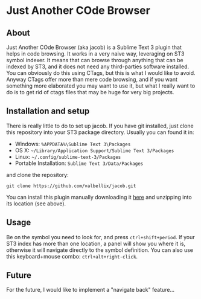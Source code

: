 Just Another COde Browser
=========================

About
-----
Just Another COde Browser (aka jacob) is a Sublime Text 3 plugin that helps in code browsing. It works in a very naive way, leveraging on ST3 symbol indexer. It means that can browse through anything that can be indexed by ST3, and it does not need any third-parties software installed. You can obviously do this using CTags, but this is what I would like to avoid. Anyway CTags offer more than mere code browsing, and if you want something more elaborated you may want to use it, but what I really want to do is to get rid of ctags files that may be huge for very big projects.

Installation and setup
----------------------
There is really little to do to set up jacob. If you have git installed, just clone this repository into your ST3 package directory. Usually you can found it in:

* Windows: `%APPDATA%\Sublime Text 3\Packages`
* OS X: `~/Library/Application Support/Sublime Text 3/Packages`
* Linux: `~/.config/sublime-text-3/Packages`
* Portable Installation: `Sublime Text 3/Data/Packages`

and clone the repository:

    git clone https://github.com/valbellix/jacob.git

You can install this plugin manually downloading it [here](https://github.com/valbellix/jacob/archive/master.zip) and unzipping into its location (see above).

Usage
-----
Be on the symbol you need to look for, and press `ctrl+shift+period`. If your ST3 index has more than one location, a panel will show you where it is, otherwise it will navigate directly to the symbol definition. You can also use this keyboard+mouse combo: `ctrl+alt+right-click`.

Future
------
For the future, I would like to implement a "navigate back" feature...
